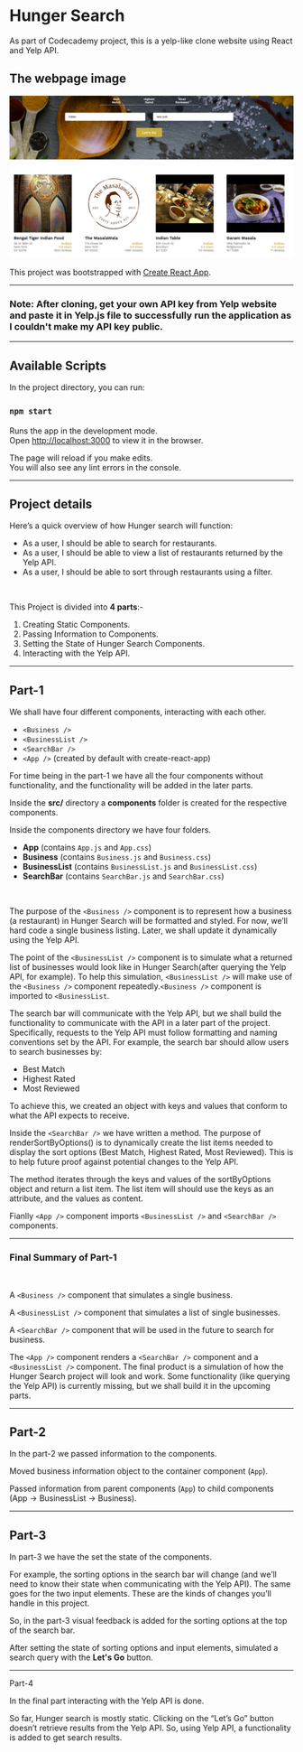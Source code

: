 # Hunger Search
As part of Codecademy project, this is a yelp-like clone website using React and Yelp API.


## The webpage image

![Hunger Search Home Page](./home_page.png)


This project was bootstrapped with [Create React App](https://github.com/facebook/create-react-app).

---

### **Note:** After cloning, get your own API key from Yelp website and paste it in Yelp.js file to successfully run the application as I couldn't make my API key public.

---
## Available Scripts


In the project directory, you can run:

### `npm start`

Runs the app in the development mode.<br />
Open [http://localhost:3000](http://localhost:3000) to view it in the browser.

The page will reload if you make edits.<br />
You will also see any lint errors in the console.

---
## Project details
Here’s a quick overview of how Hunger search will function:

* As a user, I should be able to search for restaurants.
* As a user, I should be able to view a list of restaurants returned by the Yelp API.
* As a user, I should be able to sort through restaurants using a filter.

<br>

This Project is divided into **4 parts**:-

1. Creating Static Components.
2. Passing Information to Components.
3. Setting the State of Hunger Search Components.
4. Interacting with the Yelp API.

---
## Part-1

We shall have four different components, interacting with each other.
* `<Business />`
* `<BusinessList />`
* `<SearchBar />`
* `<App />` (created by default with create-react-app)

For time being in the part-1 we have all the four components without functionality, and the functionality will be added in the later parts.<br>

Inside the **src/** directory a **components** folder is created for the respective components.

Inside the components directory we have four folders.

* **App** (contains `App.js` and `App.css`)
* **Business** (contains `Business.js` and `Business.css`)
* **BusinessList** (contains `BusinessList.js` and `BusinessList.css`)
* **SearchBar** (contains `SearchBar.js` and `SearchBar.css`)
<br>

The purpose of the `<Business />` component is to represent how a business (a restaurant) in Hunger Search will be formatted and styled. For now, we’ll hard code a single business listing. Later, we shall update it dynamically using the Yelp API.
<br>

The point of the `<BusinessList />` component is to simulate what a returned list of businesses would look like in Hunger Search(after querying the Yelp API, for example). To help this simulation, `<BusinessList />` will make use of the `<Business />` component repeatedly.`<Business />` component is imported to `<BusinessList`.
<br>

The search bar will communicate with the Yelp API, but we shall build the functionality to communicate with the API in a later part of the project. Specifically, requests to the Yelp API must follow formatting and naming conventions set by the API. For example, the search bar should allow users to search businesses by:

* Best Match
* Highest Rated
* Most Reviewed

To achieve this, we created an object with keys and values that conform to what the API expects to receive.


Inside the `<SearchBar />` we have written a method. The purpose of renderSortByOptions() is to dynamically create the list items needed to display the sort options (Best Match, Highest Rated, Most Reviewed). This is to help future proof against potential changes to the Yelp API.

The method iterates through the keys and values of the sortByOptions object and return a list item. The list item will should use the keys as an attribute, and the values as content.

Fianlly `<App />` component imports `<BusinessList />` and `<SearchBar />` components.

---

### Final Summary of Part-1
<br>

A `<Business />` component that simulates a single business.

A `<BusinessList />` component that simulates a list of single businesses.

A `<SearchBar />` component that will be used in the future to search for business.

The `<App />` component renders a `<SearchBar />` component and a `<BusinessList />` component. The final product is a simulation of how the Hunger Search project will look and work. Some functionality (like querying the Yelp API) is currently missing, but we shall build it in the upcoming parts.

---
## Part-2
In the part-2 we passed information to the components.

Moved business information object to the container component (`App`).


Passed information from parent components (`App`) to child components (App -> BusinessList -> Business).

---
## Part-3
In part-3 we have the set the state of the components.

For example, the sorting options in the search bar will change (and we’ll need to know their state when communicating with the Yelp API). The same goes for the two input elements. These are the kinds of changes you’ll handle in this project.

So, in the part-3 visual feedback is added for the sorting options at the top of the search bar.

After setting the state of sorting options and input elements, simulated a search query with the **Let's Go** button.

---
Part-4

In the final part interacting with the Yelp API is done.

So far, Hunger search is mostly static. Clicking on the “Let’s Go” button doesn’t retrieve results from the Yelp API. So, using Yelp API, a functionality is added to get search results. 




